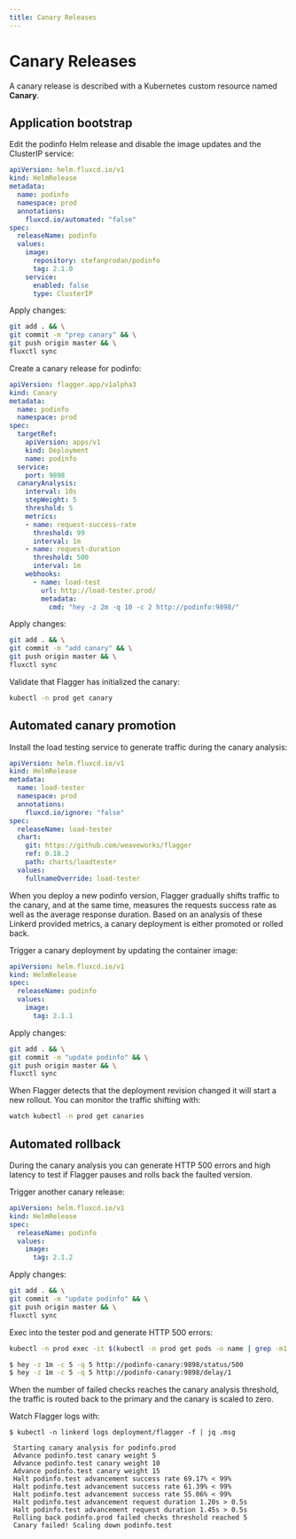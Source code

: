 ```yaml
---
title: Canary Releases
---
```


# Canary Releases

A canary release is described with a Kubernetes custom resource named **Canary**.

## Application bootstrap

Edit the podinfo Helm release and disable the image updates and the ClusterIP service:

```yaml
apiVersion: helm.fluxcd.io/v1
kind: HelmRelease
metadata:
  name: podinfo
  namespace: prod
  annotations:
    fluxcd.io/automated: "false"
spec:
  releaseName: podinfo
  values:
    image:
      repository: stefanprodan/podinfo
      tag: 2.1.0
    service:
      enabled: false
      type: ClusterIP
```

Apply changes:

```sh
git add . && \
git commit -m "prep canary" && \
git push origin master && \
fluxctl sync
```

Create a canary release for podinfo:

```yaml
apiVersion: flagger.app/v1alpha3
kind: Canary
metadata:
  name: podinfo
  namespace: prod
spec:
  targetRef:
    apiVersion: apps/v1
    kind: Deployment
    name: podinfo
  service:
    port: 9898
  canaryAnalysis:
    interval: 10s
    stepWeight: 5
    threshold: 5
    metrics:
    - name: request-success-rate
      threshold: 99
      interval: 1m
    - name: request-duration
      threshold: 500
      interval: 1m
    webhooks:
      - name: load-test
        url: http://load-tester.prod/
        metadata:
          cmd: "hey -z 2m -q 10 -c 2 http://podinfo:9898/"
```

Apply changes:

```sh
git add . && \
git commit -m "add canary" && \
git push origin master && \
fluxctl sync
```

Validate that Flagger has initialized the canary:

```sh
kubectl -n prod get canary
```

## Automated canary promotion 

Install the load testing service to generate traffic during the canary analysis:

```yaml
apiVersion: helm.fluxcd.io/v1
kind: HelmRelease
metadata:
  name: load-tester
  namespace: prod
  annotations:
    fluxcd.io/ignore: "false"
spec:
  releaseName: load-tester
  chart:
    git: https://github.com/weaveworks/flagger
    ref: 0.18.2
    path: charts/loadtester
  values:
    fullnameOverride: load-tester
```

When you deploy a new podinfo version, Flagger gradually shifts traffic to the canary,
and at the same time, measures the requests success rate as well as the average response duration.
Based on an analysis of these Linkerd provided metrics, a canary deployment is either promoted or rolled back.

Trigger a canary deployment by updating the container image:

```yaml
apiVersion: helm.fluxcd.io/v1
kind: HelmRelease
spec:
  releaseName: podinfo
  values:
    image:
      tag: 2.1.1
```

Apply changes:

```sh
git add . && \
git commit -m "update podinfo" && \
git push origin master && \
fluxctl sync
```

When Flagger detects that the deployment revision changed it will start a new rollout.
You can monitor the traffic shifting with:

```sh
watch kubectl -n prod get canaries
```

## Automated rollback

During the canary analysis you can generate HTTP 500 errors and high latency to test if Flagger pauses and
rolls back the faulted version.

Trigger another canary release:

```yaml
apiVersion: helm.fluxcd.io/v1
kind: HelmRelease
spec:
  releaseName: podinfo
  values:
    image:
      tag: 2.1.2
```

Apply changes:

```sh
git add . && \
git commit -m "update podinfo" && \
git push origin master && \
fluxctl sync
```

Exec into the tester pod and generate HTTP 500 errors:

```sh
kubectl -n prod exec -it $(kubectl -n prod get pods -o name | grep -m1 load-tester | cut -d'/' -f 2) bash

$ hey -z 1m -c 5 -q 5 http://podinfo-canary:9898/status/500
$ hey -z 1m -c 5 -q 5 http://podinfo-canary:9898/delay/1
```

When the number of failed checks reaches the canary analysis threshold, the traffic is routed back to the primary and 
the canary is scaled to zero.

Watch Flagger logs with:

```
$ kubectl -n linkerd logs deployment/flagger -f | jq .msg

 Starting canary analysis for podinfo.prod
 Advance podinfo.test canary weight 5
 Advance podinfo.test canary weight 10
 Advance podinfo.test canary weight 15
 Halt podinfo.test advancement success rate 69.17% < 99%
 Halt podinfo.test advancement success rate 61.39% < 99%
 Halt podinfo.test advancement success rate 55.06% < 99%
 Halt podinfo.test advancement request duration 1.20s > 0.5s
 Halt podinfo.test advancement request duration 1.45s > 0.5s
 Rolling back podinfo.prod failed checks threshold reached 5
 Canary failed! Scaling down podinfo.test
```






